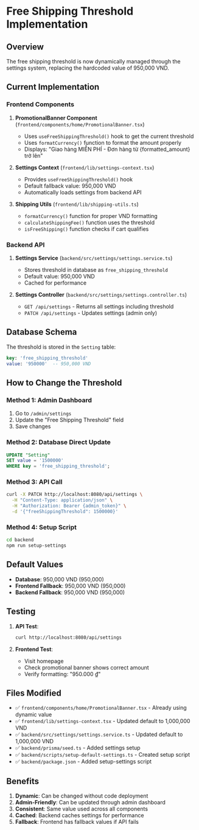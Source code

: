 # Free Shipping Threshold Implementation

## Overview

The free shipping threshold is now dynamically managed through the settings system, replacing the hardcoded value of 950,000 VND.

## Current Implementation

### Frontend Components

1. **PromotionalBanner Component** (`frontend/components/home/PromotionalBanner.tsx`)
   - Uses `useFreeShippingThreshold()` hook to get the current threshold
   - Uses `formatCurrency()` function to format the amount properly
   - Displays: "Giao hàng MIỄN PHÍ - Đơn hàng từ {formatted_amount} trở lên"

2. **Settings Context** (`frontend/lib/settings-context.tsx`)
   - Provides `useFreeShippingThreshold()` hook
   - Default fallback value: 950,000 VND
   - Automatically loads settings from backend API

3. **Shipping Utils** (`frontend/lib/shipping-utils.ts`)
   - `formatCurrency()` function for proper VND formatting
   - `calculateShippingFee()` function uses the threshold
   - `isFreeShipping()` function checks if cart qualifies

### Backend API

1. **Settings Service** (`backend/src/settings/settings.service.ts`)
   - Stores threshold in database as `free_shipping_threshold`
   - Default value: 950,000 VND
   - Cached for performance

2. **Settings Controller** (`backend/src/settings/settings.controller.ts`)
   - `GET /api/settings` - Returns all settings including threshold
   - `PATCH /api/settings` - Updates settings (admin only)

## Database Schema

The threshold is stored in the `Setting` table:
```sql
key: 'free_shipping_threshold'
value: '950000'  -- 950,000 VND
```

## How to Change the Threshold

### Method 1: Admin Dashboard
1. Go to `/admin/settings`
2. Update the "Free Shipping Threshold" field
3. Save changes

### Method 2: Database Direct Update
```sql
UPDATE "Setting" 
SET value = '1500000' 
WHERE key = 'free_shipping_threshold';
```

### Method 3: API Call
```bash
curl -X PATCH http://localhost:8080/api/settings \
  -H "Content-Type: application/json" \
  -H "Authorization: Bearer {admin_token}" \
  -d '{"freeShippingThreshold": 1500000}'
```

### Method 4: Setup Script
```bash
cd backend
npm run setup-settings
```

## Default Values

- **Database**: 950,000 VND (950,000)
- **Frontend Fallback**: 950,000 VND (950,000)
- **Backend Fallback**: 950,000 VND (950,000)

## Testing

1. **API Test**:
   ```bash
   curl http://localhost:8080/api/settings
   ```

2. **Frontend Test**:
   - Visit homepage
   - Check promotional banner shows correct amount
   - Verify formatting: "950.000 ₫"

## Files Modified

- ✅ `frontend/components/home/PromotionalBanner.tsx` - Already using dynamic value
- ✅ `frontend/lib/settings-context.tsx` - Updated default to 1,000,000 VND
- ✅ `backend/src/settings/settings.service.ts` - Updated default to 1,000,000 VND
- ✅ `backend/prisma/seed.ts` - Added settings setup
- ✅ `backend/scripts/setup-default-settings.ts` - Created setup script
- ✅ `backend/package.json` - Added setup-settings script

## Benefits

1. **Dynamic**: Can be changed without code deployment
2. **Admin-Friendly**: Can be updated through admin dashboard
3. **Consistent**: Same value used across all components
4. **Cached**: Backend caches settings for performance
5. **Fallback**: Frontend has fallback values if API fails 